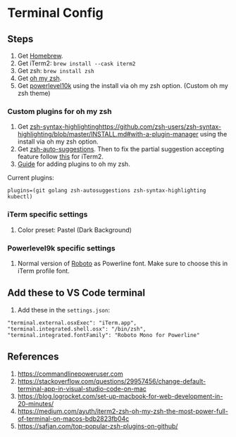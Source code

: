 # Terminal Config


## Steps
1. Get [Homebrew](https://brew.sh/).
2. Get iTerm2: `brew install --cask iterm2`
3. Get zsh: `brew install zsh`
4. Get [oh my zsh](https://ohmyz.sh/).
5. Get [powerlevel10k](https://github.com/romkatv/powerlevel10k) using the install via oh my zsh option. (Custom oh my zsh theme)

### Custom plugins for oh my zsh

1. Get [zsh-syntax-highlighting]()https://github.com/zsh-users/zsh-syntax-highlighting/blob/master/INSTALL.md#with-a-plugin-manager using the install via oh my zsh option.
2. Get [zsh-auto-suggestions](https://github.com/zsh-users/zsh-autosuggestions/blob/master/INSTALL.md#oh-my-zsh). Then to fix the partial suggestion accepting feature follow [this](https://stackoverflow.com/questions/6205157/how-to-set-keyboard-shortcuts-to-jump-to-beginning-end-of-line) for iTerm2.
3. [Guide](https://github.com/ohmyzsh/ohmyzsh/wiki/Plugins) for adding plugins to oh my zsh.

Current plugins:
```
plugins=(git golang zsh-autosuggestions zsh-syntax-highlighting kubectl)
```

### iTerm specific settings
1. Color preset: Pastel (Dark Background)

### Powerlevel9k specific settings
1. Normal version of [Roboto](https://github.com/powerline/fonts/tree/master/RobotoMono) as Powerline font. Make sure to choose this in iTerm profile font.

## Add these to VS Code terminal
1. Add these in the `settings.json`:
```
"terminal.external.osxExec": "iTerm.app",
"terminal.integrated.shell.osx": "/bin/zsh",
"terminal.integrated.fontFamily": "Roboto Mono for Powerline"
```

## References
1. https://commandlinepoweruser.com
2. https://stackoverflow.com/questions/29957456/change-default-terminal-app-in-visual-studio-code-on-mac
3. https://blog.logrocket.com/set-up-macbook-for-web-development-in-20-minutes/
4. https://medium.com/ayuth/iterm2-zsh-oh-my-zsh-the-most-power-full-of-terminal-on-macos-bdb2823fb04c
5. https://safjan.com/top-popular-zsh-plugins-on-github/